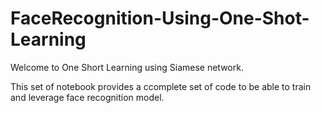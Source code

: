 # FaceRecognition-Using-One-Shot-Learning

Welcome to One Short Learning using Siamese network. 

This set of notebook provides a ccomplete set of code to be able to train and leverage face recognition model. 


